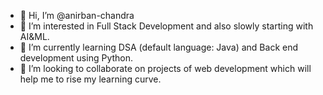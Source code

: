 - 👋 Hi, I’m @anirban-chandra
- 👀 I’m interested in Full Stack Development and also slowly starting with AI&ML.
- 🌱 I’m currently learning DSA (default language: Java) and Back end development using Python.
- 💞️ I’m looking to collaborate on projects of web development which will help me to rise my learning curve.

<!---
anirban-chandra/anirban-chandra is a ✨ special ✨ repository because its `README.md` (this file) appears on your GitHub profile.
You can click the Preview link to take a look at your changes.
--->
